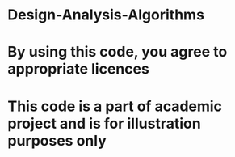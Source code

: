 # Design-Analysis-Algorithms
# By using this code, you agree to appropriate licences

# This code is a part of academic project and is for illustration purposes only
